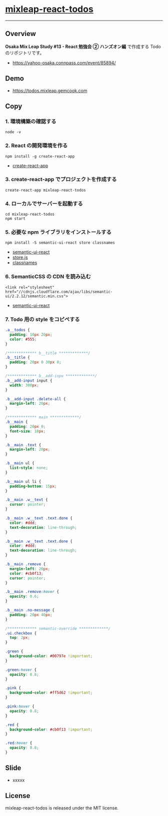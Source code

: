 # [mixleap-react-todos](https://todos.mixleap.gemcook.com)

---

## Overview

**Osaka Mix Leap Study #13 - React 勉強会 ② ハンズオン編** で作成する Todo のリポジトリです。

* https://yahoo-osaka.connpass.com/event/85894/

## Demo

* https://todos.mixleap.gemcook.com

## Copy

### 1. 環境構築の確認する

```
node -v
```

### 2. React の開発環境を作る

```
npm install -g create-react-app
```

* [create-react-app](https://github.com/facebook/create-react-app)

### 3. create-react-app でプロジェクトを作成する

```
create-react-app mixleap-react-todos
```

### 4. ローカルでサーバーを起動する

```
cd mixleap-react-todos
npm start
```

### 5. 必要な npm ライブラリをインストールする

```
npm install -S semantic-ui-react store classnames
```

* [semantic-ui-react](https://react.semantic-ui.com/usage)
* [store.js](https://github.com/marcuswestin/store.js)
* [classnames](https://github.com/JedWatson/classnames)

### 6. SemanticCSS の CDN を読み込む

```
<link rel="stylesheet" href="//cdnjs.cloudflare.com/ajax/libs/semantic-ui/2.2.12/semantic.min.css">
```

* [semantic-ui-react](https://react.semantic-ui.com/usage)

### 7. Todo 用の style をコピペする

```scss
.a__todos {
  padding: 10px 20px;
  color: #555;
}

/************* b__title *************/
.b__title {
  padding: 20px 0 30px 0;
}

/************* b__add-inpu *************/
.b__add-input input {
  width: 300px;
}

.b__add-input .delete-all {
  margin-left: 20px;
}

/************* main *************/
.b__main {
  padding: 20px 0;
  font-size: 18px;
}

.b__main .text {
  margin-left: 20px;
}

.b__main ul {
  list-style: none;
}

.b__main ul li {
  padding-bottom: 15px;
}

.b__main .w__text {
  cursor: pointer;
}

.b__main .w__text .text.done {
  color: #ddd;
  text-decoration: line-through;
}

.b__main .w__text .text.done {
  color: #ddd;
  text-decoration: line-through;
}

.b__main .remove {
  margin-left: 20px;
  color: #cb0f13;
  cursor: pointer;
}

.b__main .remove:hover {
  opacity: 0.6;
}

.b__main .no-message {
  padding: 20px 40px;
}

/************* semantic-override *************/
.ui.checkbox {
  top: 2px;
}

.green {
  background-color: #00797e !important;
}

.green:hover {
  opacity: 0.8;
}

.pink {
  background-color: #ff5d62 !important;
}

.pink:hover {
  opacity: 0.8;
}

.red {
  background-color: #cb0f13 !important;
}

.red:hover {
  opacity: 0.8;
}
```

## Slide

* xxxxx

## License

mixleap-react-todos is released under the MIT license.
